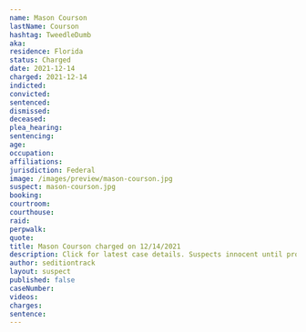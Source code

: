 ```yaml
---
name: Mason Courson
lastName: Courson
hashtag: TweedleDumb
aka:
residence: Florida
status: Charged
date: 2021-12-14
charged: 2021-12-14
indicted:
convicted:
sentenced:
dismissed:
deceased:
plea_hearing:
sentencing:
age:
occupation:
affiliations:
jurisdiction: Federal
image: /images/preview/mason-courson.jpg
suspect: mason-courson.jpg
booking:
courtroom:
courthouse:
raid:
perpwalk:
quote:
title: Mason Courson charged on 12/14/2021
description: Click for latest case details. Suspects innocent until proven guilty.
author: seditiontrack
layout: suspect
published: false
caseNumber:
videos:
charges:
sentence:
---
```

